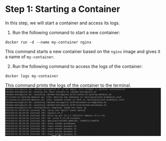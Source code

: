 # Step 1: Starting a Container
In this step, we will start a container and access its logs.


1. Run the following command to start a new container:

```
docker run -d --name my-container nginx
```

This command starts a new container based on the `nginx` image and gives it a name of `my-container`.

2. Run the following command to access the logs of the container:

```
docker logs my-container
```

This command prints the logs of the container to the terminal.
![lab-accessing-and-managing-docker-container-1-1](assets/lab-accessing-and-managing-docker-container-1-1.png)